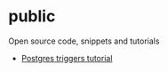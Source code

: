 # public

Open source code, snippets and tutorials

* [Postgres triggers tutorial](postgres-triggers/README.md)
